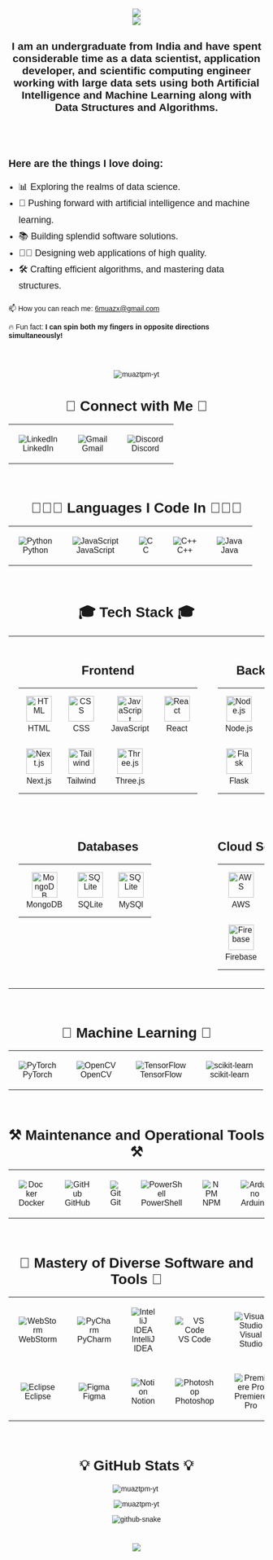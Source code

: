 <head>
  <link href="https://fonts.googleapis.com/css2?family=Poppins:wght@400;700&display=swap" rel="stylesheet">
</head>

<div style="font-family: 'Poppins', sans-serif;">
  <h1 align="center">
    <img src="https://readme-typing-svg.herokuapp.com?font=Poppins&weight=700&size=35&duration=2000&pause=1000&color=4169E1&center=true&vCenter=true&width=435&lines=Hello+World!+%F0%9F%91%8B" /> <br>
    <img src="https://readme-typing-svg.herokuapp.com?font=Poppins&weight=700&size=35&duration=2000&pause=1000&color=4169E1&center=true&vCenter=true&width=550&lines=I'm+Muaz+Ismail+Mohammed!" /> <br>
  </h1>

  <h2 align="center">
    I am an undergraduate from India and have spent considerable time as a data scientist, application developer, and scientific computing engineer working with large data sets using both Artificial Intelligence and Machine Learning along with Data Structures and Algorithms.<br/>&nbsp;
  </h2>

  <br/>

  <div style="margin-top: 30px;">
      <h3 align="left" style="margin-bottom: 15px; font-size: 20px; font-weight: bold;">Here are the things I love doing:</h3>
      <ul style="padding-left: 20px; font-size: 18px; line-height: 1.8;">
          <li>📊 Exploring the realms of data science.</li>
          <li>🧠 Pushing forward with artificial intelligence and machine learning.</li>
          <li>📚 Building splendid software solutions.</li>
          <li>👩🏿 Designing web applications of high quality.</li>
          <li>🛠️ Crafting efficient algorithms, and mastering data structures.</li>
      </ul>
  </div>


  <div style="margin-bottom: 30px;">
      <p>
      📫 How you can reach me: <a href="mailto:6muazx@gmail.com">6muazx@gmail.com</a>
      </p>
      <p>🔥 Fun fact: <strong>I can spin both my fingers in opposite directions simultaneously!</strong></p>
  </div>

  <br/>

  <p align="center">
    <img src="https://komarev.com/ghpvc/?username=muaztpm-yt&label=Profile%20views&color=0e75b6&style=flat" alt="muaztpm-yt" />
  </p>

  <h1 align="center">🔗 Connect with Me 🔗</h1>
  <table align="center" style="border-collapse: collapse; border-spacing: 0;">
    <tr>
      <td align="center" style="border: none; padding: 20px;">
        <img src="https://skillicons.dev/icons?i=linkedin" alt="LinkedIn" />
        <br>
        LinkedIn
      </td>
      <td align="center" style="border: none; padding: 20px;">
        <img src="https://skillicons.dev/icons?i=gmail" alt="Gmail" />
        <br>
        Gmail
      </td>
      <td align="center" style="border: none; padding: 20px;">
        <img src="https://skillicons.dev/icons?i=discord" alt="Discord" />
        <br>
        Discord
      </td>
    </tr>
  </table>

  <div align="center">

  <br/>

  <h1 align="center">👨🏻‍💻 Languages I Code In 👨🏻‍💻</h1>
  <table align="center" style="border-collapse: collapse; border-spacing: 0;">
    <tr>
      <td align="center" style="border: none; padding: 20px;">
        <img src="https://skillicons.dev/icons?i=python" alt="Python" />
        <br>
        Python
      </td>
      <td align="center" style="border: none; padding: 20px;">
        <img src="https://skillicons.dev/icons?i=javascript" alt="JavaScript" />
        <br>
        JavaScript
      </td>
      <td align="center" style="border: none; padding: 20px;">
        <img src="https://skillicons.dev/icons?i=c" alt="C" />
        <br>
        C
      </td>
      <td align="center" style="border: none; padding: 20px;">
        <img src="https://skillicons.dev/icons?i=cpp" alt="C++" />
        <br>
        C++
      </td>
      <td align="center" style="border: none; padding: 20px;">
        <img src="https://skillicons.dev/icons?i=java" alt="Java" />
        <br>
        Java
      </td>
    </tr>
  </table>

  <br/>

<h1 align="center">🎓 Tech Stack 🎓</h1>

<table align="center" width="100%">
  <tr>
    <!-- Frontend Section -->
    <td align="center" style="vertical-align: top; padding: 20px;">
      <div align="center">
        <h2>Frontend</h2>
        <table align="center">
          <tr>
            <td align="center" style="padding: 15px; text-align: center;">
              <img src="https://skillicons.dev/icons?i=html" alt="HTML" style="width: 50px; height: 50px;" />
              <br><span style="display: block; margin-top: 5px;">HTML</span>
            </td>
            <td align="center" style="padding: 15px; text-align: center;">
              <img src="https://skillicons.dev/icons?i=css" alt="CSS" style="width: 50px; height: 50px;" />
              <br><span style="display: block; margin-top: 5px;">CSS</span>
            </td>
            <td align="center" style="padding: 15px; text-align: center;">
              <img src="https://skillicons.dev/icons?i=js" alt="JavaScript" style="width: 50px; height: 50px;" />
              <br><span style="display: block; margin-top: 5px;">JavaScript</span>
            </td>
            <td align="center" style="padding: 15px; text-align: center;">
              <img src="https://skillicons.dev/icons?i=react" alt="React" style="width: 50px; height: 50px;" />
              <br><span style="display: block; margin-top: 5px;">React</span>
            </td>
          </tr>
          <tr>
            <td align="center" style="padding: 15px; text-align: center;">
              <img src="https://skillicons.dev/icons?i=nextjs" alt="Next.js" style="width: 50px; height: 50px;" />
              <br><span style="display: block; margin-top: 5px;">Next.js</span>
            </td>
            <td align="center" style="padding: 15px; text-align: center;">
              <img src="https://skillicons.dev/icons?i=tailwind" alt="Tailwind" style="width: 50px; height: 50px;" />
              <br><span style="display: block; margin-top: 5px;">Tailwind</span>
            </td>
            <td align="center" style="padding: 15px; text-align: center;">
              <img src="https://skillicons.dev/icons?i=threejs" alt="Three.js" style="width: 50px; height: 50px;" />
              <br><span style="display: block; margin-top: 5px;">Three.js</span>
            </td>
          </tr>
        </table>
      </div>
    </td>
    <td align="center" style="vertical-align: top; padding: 20px;">
      <div align="center">
        <h2>Backend</h2>
        <table align="center">
          <tr>
            <td align="center" style="padding: 15px; text-align: center;">
              <img src="https://skillicons.dev/icons?i=nodejs" alt="Node.js" style="width: 50px; height: 50px;" />
              <br><span style="display: block; margin-top: 5px;">Node.js</span>
            </td>
            <td align="center" style="padding: 15px; text-align: center;">
              <img src="https://skillicons.dev/icons?i=django" alt="Django" style="width: 50px; height: 50px;" />
              <br><span style="display: block; margin-top: 5px;">Django</span>
            </td>
          </tr>
          <tr>
            <td align="center" style="padding: 15px; text-align: center;">
              <img src="https://skillicons.dev/icons?i=flask" alt="Flask" style="width: 50px; height: 50px;" />
              <br><span style="display: block; margin-top: 5px;">Flask</span>
            </td>
            <td align="center" style="padding: 15px; text-align: center;">
              <img src="https://skillicons.dev/icons?i=mysql" alt="MySQL" style="width: 50px; height: 50px;" />
              <br><span style="display: block; margin-top: 5px;">MySQL</span>
            </td>
          </tr>
        </table>
      </div>
    </td>
  </tr>

  <tr>
    <!-- Databases Section -->
    <td align="center" style="vertical-align: top; padding: 20px;">
      <div align="center">
        <h2>Databases</h2>
        <table align="center">
          <tr>
            <td align="center" style="padding: 15px; text-align: center;">
              <img src="https://skillicons.dev/icons?i=mongodb" alt="MongoDB" style="width: 50px; height: 50px;" />
              <br><span style="display: block; margin-top: 5px;">MongoDB</span>
            </td>
            <td align="center" style="padding: 15px; text-align: center;">
              <img src="https://skillicons.dev/icons?i=sqlite" alt="SQLite" style="width: 50px; height: 50px;" />
              <br><span style="display: block; margin-top: 5px;">SQLite</span>
            </td>
            <td align="center" style="padding: 15px; text-align: center;">
              <img src="https://skillicons.dev/icons?i=mysql" alt="SQLite" style="width: 50px; height: 50px;" />
              <br><span style="display: block; margin-top: 5px;">MySQl</span>
            </td>
          </tr>
        </table>
      </div>
    </td>
    <td align="center" style="vertical-align: top; padding: 20px;">
      <div align="center">
        <h2>Cloud Services</h2>
        <table align="center">
          <tr>
            <td align="center" style="padding: 15px; text-align: center;">
              <img src="https://skillicons.dev/icons?i=aws" alt="AWS" style="width: 50px; height: 50px;" />
              <br><span style="display: block; margin-top: 5px;">AWS</span>
            </td>
            <td align="center" style="padding: 15px; text-align: center;">
              <img src="https://skillicons.dev/icons?i=azure" alt="Azure" style="width: 50px; height: 50px;" />
              <br><span style="display: block; margin-top: 5px;">Azure</span>
            </td>
          </tr>
          <tr>
            <td align="center" style="padding: 15px; text-align: center;">
              <img src="https://skillicons.dev/icons?i=firebase" alt="Firebase" style="width: 50px; height: 50px;" />
              <br><span style="display: block; margin-top: 5px;">Firebase</span>
            </td>
            <td align="center" style="padding: 15px; text-align: center;">
              <img src="https://skillicons.dev/icons?i=heroku" alt="Heroku" style="width: 50px; height: 50px;" />
              <br><span style="display: block; margin-top: 5px;">Heroku</span>
            </td>
          </tr>
        </table>
      </div>
    </td>
  </tr>
</table>

<br/>

<h1 align="center">🤖 Machine Learning 🤖</h1>
<table align="center" style="border-collapse: collapse; border-spacing: 0;">
  <tr>
    <td align="center" style="border: none; padding: 20px;">
      <img src="https://skillicons.dev/icons?i=pytorch" alt="PyTorch" />
      <br>
      PyTorch
    </td>
    <td align="center" style="border: none; padding: 20px;">
      <img src="https://skillicons.dev/icons?i=opencv" alt="OpenCV" />
      <br>
      OpenCV
    </td>
    <td align="center" style="border: none; padding: 20px;">
      <img src="https://skillicons.dev/icons?i=tensorflow" alt="TensorFlow" />
      <br>
      TensorFlow
    </td>
    <td align="center" style="border: none; padding: 20px;">
      <img src="https://skillicons.dev/icons?i=sklearn" alt="scikit-learn" />
      <br>
      scikit-learn
    </td>
  </tr>
</table>

<br/>

<h1 align="center">⚒️ Maintenance and Operational Tools ⚒️</h1>
<table align="center" style="border-collapse: collapse; border-spacing: 0;">
  <tr>
    <td align="center" style="border: none; padding: 20px;">
      <img src="https://skillicons.dev/icons?i=docker" alt="Docker" />
      <br>
      Docker
    </td>
    <td align="center" style="border: none; padding: 20px;">
      <img src="https://skillicons.dev/icons?i=github" alt="GitHub" />
      <br>
      GitHub
    </td>
    <td align="center" style="border: none; padding: 20px;">
      <img src="https://skillicons.dev/icons?i=git" alt="Git" />
      <br>
      Git
    </td>
    <td align="center" style="border: none; padding: 20px;">
      <img src="https://skillicons.dev/icons?i=powershell" alt="PowerShell" />
      <br>
      PowerShell
    </td>
    <td align="center" style="border: none; padding: 20px;">
      <img src="https://skillicons.dev/icons?i=npm" alt="NPM" />
      <br>
      NPM
    </td>
    <td align="center" style="border: none; padding: 20px;">
      <img src="https://skillicons.dev/icons?i=arduino" alt="Arduino" />
      <br>
      Arduino
    </td>
  </tr>
</table>

<br/>

<h1 align="center">👑 Mastery of Diverse Software and Tools 👑</h1>
<table align="center" style="border-collapse: collapse; border-spacing: 0;">
  <tr>
    <td align="center" style="border: none; padding: 20px;">
      <img src="https://skillicons.dev/icons?i=webstorm" alt="WebStorm" />
      <br>
      WebStorm
    </td>
    <td align="center" style="border: none; padding: 20px;">
      <img src="https://skillicons.dev/icons?i=pycharm" alt="PyCharm" />
      <br>
      PyCharm
    </td>
    <td align="center" style="border: none; padding: 20px;">
      <img src="https://skillicons.dev/icons?i=idea" alt="IntelliJ IDEA" />
      <br>
      IntelliJ IDEA
    </td>
    <td align="center" style="border: none; padding: 20px;">
      <img src="https://skillicons.dev/icons?i=vscode" alt="VS Code" />
      <br>
      VS Code
    </td>
    <td align="center" style="border: none; padding: 20px;">
      <img src="https://skillicons.dev/icons?i=visualstudio" alt="Visual Studio" />
      <br>
      Visual Studio
    </td>
    <td align="center" style="border: none; padding: 20px;">
      <img src="https://skillicons.dev/icons?i=anaconda" alt="Anaconda" />
      <br>
      Anaconda
    </td>
    <td align="center" style="border: none; padding: 20px;">
      <img src="https://skillicons.dev/icons?i=atom" alt="Atom" />
      <br>
      Atom
    </td>
    <td align="center" style="border: none; padding: 20px;">
      <img src="https://skillicons.dev/icons?i=blender" alt="Blender" />
      <br>
      Blender
    </td>
    <td align="center" style="border: none; padding: 20px;">
      <img src="https://skillicons.dev/icons?i=bots" alt="Bots" />
      <br>
      Bots
    </td>
  </tr>
  <tr>
    <td align="center" style="border: none; padding: 20px;">
      <img src="https://skillicons.dev/icons?i=eclipse" alt="Eclipse" />
      <br>
      Eclipse
    </td>
    <td align="center" style="border: none; padding: 20px;">
      <img src="https://skillicons.dev/icons?i=figma" alt="Figma" />
      <br>
      Figma
    </td>
    <td align="center" style="border: none; padding: 20px;">
      <img src="https://skillicons.dev/icons?i=notion" alt="Notion" />
      <br>
      Notion
    </td>
    <td align="center" style="border: none; padding: 20px;">
      <img src="https://skillicons.dev/icons?i=ps" alt="Photoshop" />
      <br>
      Photoshop
    </td>
    <td align="center" style="border: none; padding: 20px;">
      <img src="https://skillicons.dev/icons?i=pr" alt="Premiere Pro" />
      <br>
      Premiere Pro
    </td>
    <td align="center" style="border: none; padding: 20px;">
      <img src="https://skillicons.dev/icons?i=ae" alt="After Effects" />
      <br>
      After Effects
    </td>
    <td align="center" style="border: none; padding: 20px;">
      <img src="https://skillicons.dev/icons?i=sublime" alt="Sublime Text" />
      <br>
      Sublime Text
    </td>
    <td align="center" style="border: none; padding: 20px;">
      <img src="https://skillicons.dev/icons?i=windows" alt="Windows" />
      <br>
      Windows
    </td>
    <td align="center" style="border: none; padding: 20px;">
      <img src="https://skillicons.dev/icons?i=replit" alt="Replit" />
      <br>
      Replit
    </td>
  </tr>
</table>

<br/>

  <div align="center">
    <h1 align="center">💡 GitHub Stats 💡</h1>
    <p align="center">
      <img align="center" src="https://github-readme-stats.vercel.app/api/top-langs?username=muaztpm-yt&show_icons=true&locale=en&layout=compact" alt="muaztpm-yt" />&nbsp;
    </p>
    <p align="center">
      <img align="center" src="https://github-readme-stats.vercel.app/api?username=muaztpm-yt&show_icons=true&locale=en" alt="muaztpm-yt" />
    </p>
    <picture>
      <source media="(prefers-color-scheme: dark)" srcset="https://raw.githubusercontent.com/tobiasmeyhoefer/tobiasmeyhoefer/output/github-snake-dark.svg" />
      <source media="(prefers-color-scheme: light)" srcset="https://raw.githubusercontent.com/tobiasmeyhoefer/tobiasmeyhoefer/output/github-snake.svg" />
      <img alt="github-snake" src="https://raw.githubusercontent.com/tobiasmeyhoefer/tobiasmeyhoefer/output/github-snake.svg" />
    </picture><h1 align="center">
        <img src="https://readme-typing-svg.herokuapp.com?font=Poppins&weight=700&size=35&duration=2500&pause=1000&color=4169E1&center=true&vCenter=true&width=550&height=70&lines=Goodbye+World!+%F0%9F%91%8B""https://readme-typing-svg.herokuapp.com?font=Poppins&weight=700&size=35&duration=2000&pause=1000&color=4169E1&center=true&vCenter=true&width=550&lines=Goodbye+World!+%F0%9F%91%8B" />
    </h1>
</div>
